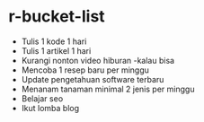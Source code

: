 # r-bucket-list
- Tulis 1 kode 1 hari
- Tulis 1 artikel 1 hari
- Kurangi nonton video hiburan -kalau bisa
- Mencoba 1 resep baru per minggu
- Update pengetahuan software terbaru
- Menanam tanaman minimal 2 jenis per minggu
- Belajar seo
- Ikut lomba blog
